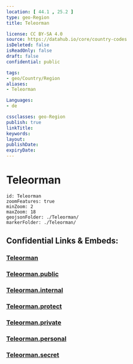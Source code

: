 ```yaml
---
location: [ 44.1 , 25.2 ] 
type: geo-Region
title: Teleorman

license: CC BY-SA 4.0
source: https://datahub.io/core/country-codes
isDeleted: false
isReadOnly: false
draft: false
confidential: public

tags:
- geo/Country/Region
aliases:
- Teleorman

Languages:
- de

cssclasses: geo-Region
publish: true
linkTitle: 
keywords: 
layout: 
publishDate: 
expiryDate: 
---
```


# Teleorman

```leaflet
id: Teleorman
zoomFeatures: true 
minZoom: 2 
maxZoom: 18
geojsonFolder: ./Teleorman/
markerFolder: ./Teleorman/
```


## Confidential Links & Embeds: 

### [Teleorman](/_Standards/Earth/Continent/Europe/Europe~East/Romania/Regions~Romania/Romania~Sud-Muntenia/Teleorman.md) 

### [Teleorman.public](/_public/Earth/Continent/Europe/Europe~East/Romania/Regions~Romania/Romania~Sud-Muntenia/Teleorman.public.md) 

### [Teleorman.internal](/_internal/Earth/Continent/Europe/Europe~East/Romania/Regions~Romania/Romania~Sud-Muntenia/Teleorman.internal.md) 

### [Teleorman.protect](/_protect/Earth/Continent/Europe/Europe~East/Romania/Regions~Romania/Romania~Sud-Muntenia/Teleorman.protect.md) 

### [Teleorman.private](/_private/Earth/Continent/Europe/Europe~East/Romania/Regions~Romania/Romania~Sud-Muntenia/Teleorman.private.md) 

### [Teleorman.personal](/_personal/Earth/Continent/Europe/Europe~East/Romania/Regions~Romania/Romania~Sud-Muntenia/Teleorman.personal.md) 

### [Teleorman.secret](/_secret/Earth/Continent/Europe/Europe~East/Romania/Regions~Romania/Romania~Sud-Muntenia/Teleorman.secret.md)

